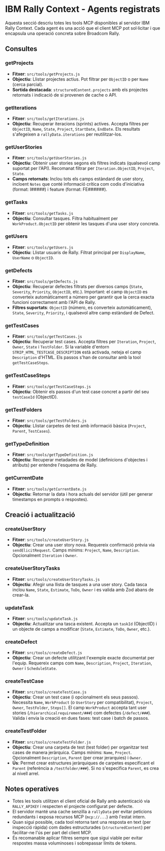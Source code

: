 # IBM Rally Context - Agents registrats

Aquesta secció descriu totes les tools MCP disponibles al servidor IBM Rally Context. Cada agent és una acció que el client MCP pot sol·licitar i que encapsula una operació concreta sobre Broadcom Rally.

## Consultes

### getProjects
- **Fitxer**: `src/tools/getProjects.js`
- **Objectiu**: Llistar projectes actius. Pot filtrar per `ObjectID` o per `Name` (cerca parcial).
- **Sortida destacada**: `structuredContent.projects` amb els projectes retornats i indicació de si provenen de cache o API.

### getIterations
- **Fitxer**: `src/tools/getIterations.js`
- **Objectiu**: Recuperar iteracions (sprints) actives. Accepta filtres per `ObjectID`, `Name`, `State`, `Project`, `StartDate`, `EndDate`. Els resultats s'afegeixen a `rallyData.iterations` per reutilitzar-los.

### getUserStories
- **Fitxer**: `src/tools/getUserStories.js`
- **Objectiu**: Obtenir user stories segons els filtres indicats (qualsevol camp suportat per l'API). Recomanat filtrar per `Iteration.ObjectID`, `Project`, `State`.
- **Camps retornats**: Inclou tots els camps estàndard de user story, incloent `Notes` que conté informació crítica com codis d'iniciativa (format: I#####) i feature (format: FE######).

### getTasks
- **Fitxer**: `src/tools/getTasks.js`
- **Objectiu**: Consultar tasques. Filtra habitualment per `WorkProduct.ObjectID` per obtenir les tasques d'una user story concreta.

### getUsers
- **Fitxer**: `src/tools/getUsers.js`
- **Objectiu**: Llistar usuaris de Rally. Filtrat principal per `DisplayName`, `UserName` o `ObjectID`.

### getDefects
- **Fitxer**: `src/tools/getDefects.js`
- **Objectiu**: Recuperar defectes filtrats per diversos camps (`State`, `Severity`, `Priority`, `ObjectID`, etc.). Important: el camp `ObjectID` es converteix automàticament a número per garantir que la cerca exacta funcioni correctament amb l'API de Rally.
- **Filtres suportats**: `ObjectID` (número, es converteix automàticament), `State`, `Severity`, `Priority`, i qualsevol altre camp estàndard de Defect.

### getTestCases
- **Fitxer**: `src/tools/getTestCases.js`
- **Objectiu**: Recuperar test cases. Accepta filtres per `Iteration`, `Project`, `Owner`, `State` i `TestFolder`. Si la variable d'entorn `STRIP_HTML_TESTCASE_DESCRIPTION` està activada, neteja el camp `Description` d'HTML. Els passos s'han de consultar amb la tool `getTestCaseSteps`.

### getTestCaseSteps
- **Fitxer**: `src/tools/getTestCaseSteps.js`
- **Objectiu**: Obtenir els passos d'un test case concret a partir del seu `testCaseId` (ObjectID).

### getTestFolders
- **Fitxer**: `src/tools/getTestFolders.js`
- **Objectiu**: Llistar carpetes de test amb informació bàsica (`Project`, `Parent`, `TestCases`).

### getTypeDefinition
- **Fitxer**: `src/tools/getTypeDefinition.js`
- **Objectiu**: Recuperar metadades de model (definicions d'objectes i atributs) per entendre l'esquema de Rally.

### getCurrentDate
- **Fitxer**: `src/tools/getCurrentDate.js`
- **Objectiu**: Retornar la data i hora actuals del servidor (útil per generar timestamps en prompts o respostes).

## Creació i actualització

### createUserStory
- **Fitxer**: `src/tools/createUserStory.js`
- **Objectiu**: Crear una user story nova. Requereix confirmació prèvia via `sendElicitRequest`. Camps mínims: `Project`, `Name`, `Description`. Opcionalment `Iteration` i `Owner`.

### createUserStoryTasks
- **Fitxer**: `src/tools/createUserStoryTasks.js`
- **Objectiu**: Afegir una llista de tasques a una user story. Cada tasca inclou `Name`, `State`, `Estimate`, `ToDo`, `Owner` i es valida amb Zod abans de crear-la.

### updateTask
- **Fitxer**: `src/tools/updateTask.js`
- **Objectiu**: Actualitzar una tasca existent. Accepta un `taskId` (ObjectID) i un objecte de camps a modificar (`State`, `Estimate`, `ToDo`, `Owner`, etc.).

### createDefect
- **Fitxer**: `src/tools/createDefect.js`
- **Objectiu**: Crear un defecte utilitzant l'exemple exacte documentat per l'equip. Requereix camps com `Name`, `Description`, `Project`, `Iteration`, `Owner` i `ScheduleState`.

### createTestCase
- **Fitxer**: `src/tools/createTestCase.js`
- **Objectiu**: Crear un test case (i opcionalment els seus passos). Necessita `Name`, `WorkProduct` (o `UserStory` per compatibilitat), `Project`, `Owner`, `TestFolder`, `Steps[]`. El camp `WorkProduct` accepta tant user stories (`/hierarchicalrequirement/###`) com defectes (`/defect/###`). Valida i envia la creació en dues fases: test case i batch de passos.

### createTestFolder
- **Fitxer**: `src/tools/createTestFolder.js`
- **Objectiu**: Crear una carpeta de test (test folder) per organitzar test cases de manera jeràrquica. Camps mínims: `Name`, `Project`. Opcionalment `Description`, `Parent` (per crear jerarquies) i `Owner`.
- **Ús**: Permet crear estructures jeràrquiques de carpetes especificant el `Parent` (referència a `/testfolder/###`). Si no s'especifica `Parent`, es crea al nivell arrel.

## Notes operatives

- Totes les tools utilitzen el client oficial de Rally amb autenticació via `RALLY_APIKEY` i respecten el projecte configurat per defecte.
- El servidor manté una cache senzilla a `rallyData` per evitar peticions redundants i exposa recursos MCP (`mcp://...`) amb l'estat intern.
- Quan sigui possible, cada tool retorna tant una resposta en text (per inspecció ràpida) com dades estructurades (`structuredContent`) per facilitar-ne l'ús per part del client MCP.
- És recomanable aplicar filtres sempre que sigui viable per evitar respostes massa voluminoses i sobrepassar límits de tokens.
